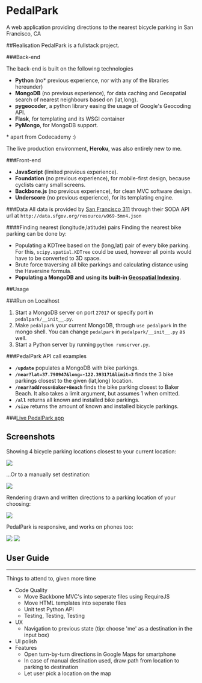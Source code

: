 # PedalPark

A web application providing directions to the nearest bicycle parking in San Francisco, CA

##Realisation
PedalPark is a fullstack project.

###Back-end

The back-end is built on the following technologies

- **Python** (no* previous experience, nor with any of the libraries hereunder)
- **MongoDB** (no previous experience), for data caching and Geospatial search of nearest neighbours based on (lat,long).
- **pygeocoder**, a python library easing the usage of Google's Geocoding API.
- **Flask**, for templating and its WSGI container
- **PyMongo**, for MongoDB support.

\* apart from Codecademy :)

The live production environment, **Heroku**, was also entirely new to me.

###Front-end

- **JavaScript** (limited previous experience).
- **Foundation** (no previous experience), for mobile-first design, because cyclists carry small screens.
- **Backbone.js** (no previous experience), for clean MVC software design.
- **Underscore** (no previous experience), for its templating engine.

###Data
All data is provided by [San Francisco 311][1] through their SODA API url at `http://data.sfgov.org/resource/w969-5mn4.json`

####Finding nearest (longitude,latitude) pairs
Finding the nearest bike parking can be done by:

 - Populating a KDTree based on the (long,lat) pair of every bike parking. For this, `scipy.spatial.KDTree` could be used, however all points would have to be converted to 3D space.
 - Brute force traversing all bike parkings and calculating distance using the Haversine formula.
 - **Populating a MongoDB and using its built-in [Geospatial Indexing][2]**.

##Usage

###Run on Localhost

 1. Start a MongoDB server on port `27017` or specify port in `pedalpark/__init__.py`.
 2. Make `pedalpark` your current MongoDB, through `use pedalpark` in the mongo shell. You can change `pedalpark` in `pedalpark/__init__.py` as well.
 3. Start a Python server by running `python runserver.py`.

###PedalPark API call examples

- **`/update`** populates a MongoDB with bike parkings.
- **`/near?lat=37.790947&long=-122.393171&limit=3`** finds the 3 bike parkings closest to the given (lat,long) location.
- **`/near?address=Baker+Beach`** finds the bike parking closest to Baker Beach. It also takes a limit argument, but assumes 1 when omitted.
- **`/all`** returns all known and installed bike parkings.
- **`/size`** returns the amount of known and installed bicycle parkings.

###[Live PedalPark app][3]

## Screenshots
Showing 4 bicycle parking locations closest to your current location: 

![](doc/full-location.png)   

...Or to a manually set destination:

![](doc/full-manual.png)

Rendering drawn and written directions to a parking location of your choosing:

![](doc/full-directions.png)

PedalPark is responsive, and works on phones too:

![](doc/mobile-manual.PNG) ![](doc/mobile-directions.PNG) 

## User Guide

---

Things to attend to, given more time

 - Code Quality
 	- Move Backbone MVC's into seperate files using RequireJS
 	- Move HTML templates into seperate files
 	- Unit test Python API
 	- Testing, Testing, Testing
 - UX
 	- Navigation to previous state (tip: choose 'me' as a destination in the input box)
 - UI polish
 - Features
 	- Open turn-by-turn directions in Google Maps for smartphone
 	- In case of manual destination used, draw path from location to parking to destination
 	- Let user pick a location on the map



  [1]: https://data.sfgov.org/Transportation/Bicycle-Parking-Public-/w969-5mn4
  [2]: http://docs.mongodb.org/manual/applications/geospatial-indexes/
  [3]: http://pedalpark.herokuapp.com
